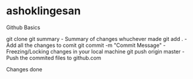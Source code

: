 # ashoklingesan

Github Basics

git clone <Repo UPL>
git summary - Summary of changes whuchever made
git add . - Add all the changes to comit
git commit -m "Commit Message" - Freezing/Locking changes in your local machine
git push origin master - Push the commited files to github.com

Changes done